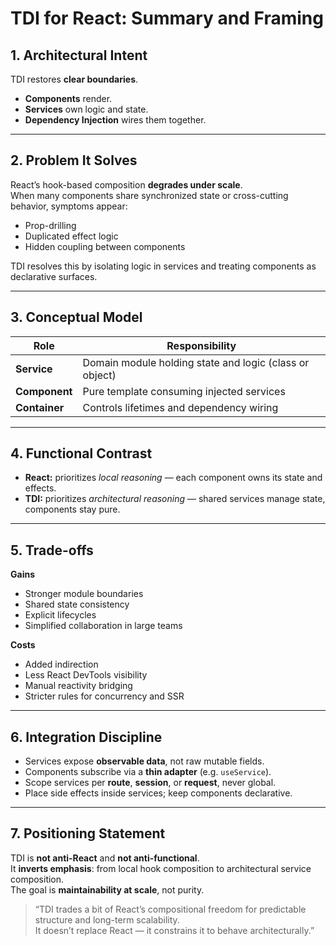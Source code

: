 # TDI for React: Summary and Framing

## 1. Architectural Intent
TDI restores **clear boundaries**.  
- **Components** render.  
- **Services** own logic and state.  
- **Dependency Injection** wires them together.

---

## 2. Problem It Solves
React’s hook-based composition **degrades under scale**.  
When many components share synchronized state or cross-cutting behavior, symptoms appear:
- Prop-drilling
- Duplicated effect logic
- Hidden coupling between components

TDI resolves this by isolating logic in services and treating components as declarative surfaces.

---

## 3. Conceptual Model
| Role | Responsibility |
|------|----------------|
| **Service** | Domain module holding state and logic (class or object) |
| **Component** | Pure template consuming injected services |
| **Container** | Controls lifetimes and dependency wiring |

---

## 4. Functional Contrast
- **React:** prioritizes *local reasoning* — each component owns its state and effects.  
- **TDI:** prioritizes *architectural reasoning* — shared services manage state, components stay pure.

---

## 5. Trade-offs
**Gains**
- Stronger module boundaries  
- Shared state consistency  
- Explicit lifecycles  
- Simplified collaboration in large teams  

**Costs**
- Added indirection  
- Less React DevTools visibility  
- Manual reactivity bridging  
- Stricter rules for concurrency and SSR

---

## 6. Integration Discipline
- Services expose **observable data**, not raw mutable fields.  
- Components subscribe via a **thin adapter** (e.g. `useService`).  
- Scope services per **route**, **session**, or **request**, never global.  
- Place side effects inside services; keep components declarative.  

---

## 7. Positioning Statement
TDI is **not anti-React** and **not anti-functional**.  
It **inverts emphasis**: from local hook composition to architectural service composition.  
The goal is **maintainability at scale**, not purity.

> “TDI trades a bit of React’s compositional freedom for predictable structure and long-term scalability.  
> It doesn’t replace React — it constrains it to behave architecturally.”
